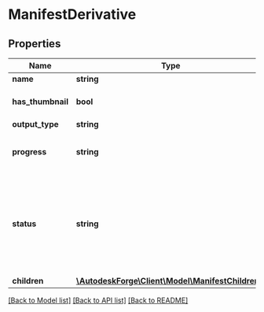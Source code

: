 # ManifestDerivative

## Properties
Name | Type | Description | Notes
------------ | ------------- | ------------- | -------------
**name** | **string** | Output file type | 
**has_thumbnail** | **bool** | Indicates if a thumbnail has been generated | 
**output_type** | **string** |  | [optional] 
**progress** | **string** | Translation progress for requested entity | 
**status** | **string** | Status of the requested entity; possible values are: &#x60;pending&#x60;, &#x60;success&#x60;, &#x60;inprogress&#x60;, &#x60;failed&#x60;, &#x60;timeout&#x60; and &#x60;partialsuccess&#x60; | 
**children** | [**\AutodeskForge\Client\Model\ManifestChildren[]**](ManifestChildren.md) |  | 

[[Back to Model list]](../README.md#documentation-for-models) [[Back to API list]](../README.md#documentation-for-api-endpoints) [[Back to README]](../README.md)


